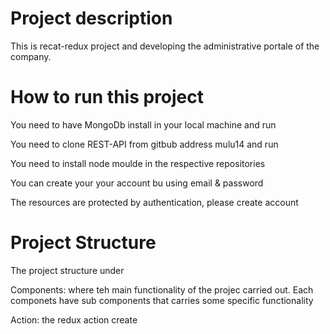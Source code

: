 <h1>Project description </h1>
<p>This is recat-redux project and developing the administrative portale of the company. </p>


<h1>How to run this project</h1>
<p>You need to have MongoDb install in your local machine and run</p>
<p>You need to clone REST-API from gitbub address mulu14 and run</p>
<p>You need to install node moulde in the respective repositories</p>
<p>You can create your your account bu using  email & password</p>
<p> The resources are protected by authentication, please create account  </p> 

<h1> Project Structure </h1>
<p>The project structure under</p>
<p>Components: where teh main functionality of the projec carried out. Each componets have sub components that carries some specific functionality <p/> 
<p>Action: the redux action create </p>



